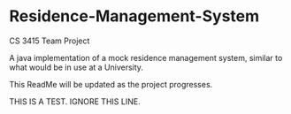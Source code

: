 # Residence-Management-System
CS 3415 Team Project

A java implementation of a mock residence management system, similar to what would be in use at a University.

This ReadMe will be updated as the project progresses.

THIS IS A TEST.  IGNORE THIS LINE.

